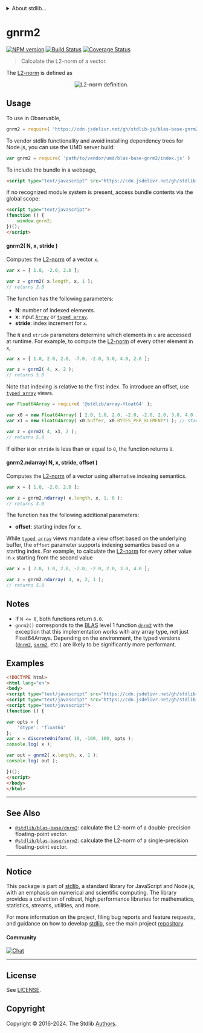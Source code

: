 <!--

@license Apache-2.0

Copyright (c) 2020 The Stdlib Authors.

Licensed under the Apache License, Version 2.0 (the "License");
you may not use this file except in compliance with the License.
You may obtain a copy of the License at

   http://www.apache.org/licenses/LICENSE-2.0

Unless required by applicable law or agreed to in writing, software
distributed under the License is distributed on an "AS IS" BASIS,
WITHOUT WARRANTIES OR CONDITIONS OF ANY KIND, either express or implied.
See the License for the specific language governing permissions and
limitations under the License.

-->


<details>
  <summary>
    About stdlib...
  </summary>
  <p>We believe in a future in which the web is a preferred environment for numerical computation. To help realize this future, we've built stdlib. stdlib is a standard library, with an emphasis on numerical and scientific computation, written in JavaScript (and C) for execution in browsers and in Node.js.</p>
  <p>The library is fully decomposable, being architected in such a way that you can swap out and mix and match APIs and functionality to cater to your exact preferences and use cases.</p>
  <p>When you use stdlib, you can be absolutely certain that you are using the most thorough, rigorous, well-written, studied, documented, tested, measured, and high-quality code out there.</p>
  <p>To join us in bringing numerical computing to the web, get started by checking us out on <a href="https://github.com/stdlib-js/stdlib">GitHub</a>, and please consider <a href="https://opencollective.com/stdlib">financially supporting stdlib</a>. We greatly appreciate your continued support!</p>
</details>

# gnrm2

[![NPM version][npm-image]][npm-url] [![Build Status][test-image]][test-url] [![Coverage Status][coverage-image]][coverage-url] <!-- [![dependencies][dependencies-image]][dependencies-url] -->

> Calculate the L2-norm of a vector.

<section class="intro">

The [L2-norm][l2-norm] is defined as

<!-- <equation class="equation" label="eq:l2_norm" align="center raw="\|\mathbf{x}\|_2 = \sqrt{x_0^2 + x_1^2 + \ldots + x_{N-1}^2}" alt="L2-norm definition."> -->

<div class="equation" align="center" data-raw-text="\|\mathbf{x}\|_2 = \sqrt{x_0^2 + x_1^2 + \ldots + x_{N-1}^2}" data-equation="eq:l2_norm">
    <img src="https://cdn.jsdelivr.net/gh/stdlib-js/stdlib@f8997c489e47eb1a9d993ef4ab3a522a095331f5/lib/node_modules/@stdlib/blas/base/gnrm2/docs/img/equation_l2_norm.svg" alt="L2-norm definition.">
    <br>
</div>

<!-- </equation> -->

</section>

<!-- /.intro -->



<section class="usage">

## Usage

To use in Observable,

```javascript
gnrm2 = require( 'https://cdn.jsdelivr.net/gh/stdlib-js/blas-base-gnrm2@v0.2.0-umd/browser.js' )
```

To vendor stdlib functionality and avoid installing dependency trees for Node.js, you can use the UMD server build:

```javascript
var gnrm2 = require( 'path/to/vendor/umd/blas-base-gnrm2/index.js' )
```

To include the bundle in a webpage,

```html
<script type="text/javascript" src="https://cdn.jsdelivr.net/gh/stdlib-js/blas-base-gnrm2@v0.2.0-umd/browser.js"></script>
```

If no recognized module system is present, access bundle contents via the global scope:

```html
<script type="text/javascript">
(function () {
    window.gnrm2;
})();
</script>
```

#### gnrm2( N, x, stride )

Computes the [L2-norm][l2-norm] of a vector `x`.

```javascript
var x = [ 1.0, -2.0, 2.0 ];

var z = gnrm2( x.length, x, 1 );
// returns 3.0
```

The function has the following parameters:

-   **N**: number of indexed elements.
-   **x**: input [`Array`][mdn-array] or [`typed array`][mdn-typed-array].
-   **stride**: index increment for `x`.

The `N` and `stride` parameters determine which elements in `x` are accessed at runtime. For example, to compute the [L2-norm][l2-norm] of every other element in `x`,

```javascript
var x = [ 1.0, 2.0, 2.0, -7.0, -2.0, 3.0, 4.0, 2.0 ];

var z = gnrm2( 4, x, 2 );
// returns 5.0
```

Note that indexing is relative to the first index. To introduce an offset, use [`typed array`][mdn-typed-array] views.

<!-- eslint-disable stdlib/capitalized-comments -->

```javascript
var Float64Array = require( '@stdlib/array-float64' );

var x0 = new Float64Array( [ 2.0, 1.0, 2.0, -2.0, -2.0, 2.0, 3.0, 4.0 ] );
var x1 = new Float64Array( x0.buffer, x0.BYTES_PER_ELEMENT*1 ); // start at 2nd element

var z = gnrm2( 4, x1, 2 );
// returns 5.0
```

If either `N` or `stride` is less than or equal to `0`, the function returns `0`.

#### gnrm2.ndarray( N, x, stride, offset )

Computes the [L2-norm][l2-norm] of a vector using alternative indexing semantics.

```javascript
var x = [ 1.0, -2.0, 2.0 ];

var z = gnrm2.ndarray( x.length, x, 1, 0 );
// returns 3.0
```

The function has the following additional parameters:

-   **offset**: starting index for `x`.

While [`typed array`][mdn-typed-array] views mandate a view offset based on the underlying buffer, the `offset` parameter supports indexing semantics based on a starting index. For example, to calculate the [L2-norm][l2-norm] for every other value in `x` starting from the second value

```javascript
var x = [ 2.0, 1.0, 2.0, -2.0, -2.0, 2.0, 3.0, 4.0 ];

var z = gnrm2.ndarray( 4, x, 2, 1 );
// returns 5.0
```

</section>

<!-- /.usage -->

<section class="notes">

## Notes

-   If `N <= 0`, both functions return `0.0`.
-   `gnrm2()` corresponds to the [BLAS][blas] level 1 function [`dnrm2`][dnrm2] with the exception that this implementation works with any array type, not just Float64Arrays. Depending on the environment, the typed versions ([`dnrm2`][@stdlib/blas/base/dnrm2], [`snrm2`][@stdlib/blas/base/snrm2], etc.) are likely to be significantly more performant.

</section>

<!-- /.notes -->

<section class="examples">

## Examples

<!-- eslint no-undef: "error" -->

```html
<!DOCTYPE html>
<html lang="en">
<body>
<script type="text/javascript" src="https://cdn.jsdelivr.net/gh/stdlib-js/random-array-discrete-uniform@umd/browser.js"></script>
<script type="text/javascript" src="https://cdn.jsdelivr.net/gh/stdlib-js/blas-base-gnrm2@v0.2.0-umd/browser.js"></script>
<script type="text/javascript">
(function () {

var opts = {
    'dtype': 'float64'
};
var x = discreteUniform( 10, -100, 100, opts );
console.log( x );

var out = gnrm2( x.length, x, 1 );
console.log( out );

})();
</script>
</body>
</html>
```

</section>

<!-- /.examples -->

<!-- Section for related `stdlib` packages. Do not manually edit this section, as it is automatically populated. -->

<section class="related">

* * *

## See Also

-   <span class="package-name">[`@stdlib/blas-base/dnrm2`][@stdlib/blas/base/dnrm2]</span><span class="delimiter">: </span><span class="description">calculate the L2-norm of a double-precision floating-point vector.</span>
-   <span class="package-name">[`@stdlib/blas-base/snrm2`][@stdlib/blas/base/snrm2]</span><span class="delimiter">: </span><span class="description">calculate the L2-norm of a single-precision floating-point vector.</span>

</section>

<!-- /.related -->

<!-- Section for all links. Make sure to keep an empty line after the `section` element and another before the `/section` close. -->


<section class="main-repo" >

* * *

## Notice

This package is part of [stdlib][stdlib], a standard library for JavaScript and Node.js, with an emphasis on numerical and scientific computing. The library provides a collection of robust, high performance libraries for mathematics, statistics, streams, utilities, and more.

For more information on the project, filing bug reports and feature requests, and guidance on how to develop [stdlib][stdlib], see the main project [repository][stdlib].

#### Community

[![Chat][chat-image]][chat-url]

---

## License

See [LICENSE][stdlib-license].


## Copyright

Copyright &copy; 2016-2024. The Stdlib [Authors][stdlib-authors].

</section>

<!-- /.stdlib -->

<!-- Section for all links. Make sure to keep an empty line after the `section` element and another before the `/section` close. -->

<section class="links">

[npm-image]: http://img.shields.io/npm/v/@stdlib/blas-base-gnrm2.svg
[npm-url]: https://npmjs.org/package/@stdlib/blas-base-gnrm2

[test-image]: https://github.com/stdlib-js/blas-base-gnrm2/actions/workflows/test.yml/badge.svg?branch=v0.2.0
[test-url]: https://github.com/stdlib-js/blas-base-gnrm2/actions/workflows/test.yml?query=branch:v0.2.0

[coverage-image]: https://img.shields.io/codecov/c/github/stdlib-js/blas-base-gnrm2/main.svg
[coverage-url]: https://codecov.io/github/stdlib-js/blas-base-gnrm2?branch=main

<!--

[dependencies-image]: https://img.shields.io/david/stdlib-js/blas-base-gnrm2.svg
[dependencies-url]: https://david-dm.org/stdlib-js/blas-base-gnrm2/main

-->

[chat-image]: https://img.shields.io/gitter/room/stdlib-js/stdlib.svg
[chat-url]: https://app.gitter.im/#/room/#stdlib-js_stdlib:gitter.im

[stdlib]: https://github.com/stdlib-js/stdlib

[stdlib-authors]: https://github.com/stdlib-js/stdlib/graphs/contributors

[umd]: https://github.com/umdjs/umd
[es-module]: https://developer.mozilla.org/en-US/docs/Web/JavaScript/Guide/Modules

[deno-url]: https://github.com/stdlib-js/blas-base-gnrm2/tree/deno
[deno-readme]: https://github.com/stdlib-js/blas-base-gnrm2/blob/deno/README.md
[umd-url]: https://github.com/stdlib-js/blas-base-gnrm2/tree/umd
[umd-readme]: https://github.com/stdlib-js/blas-base-gnrm2/blob/umd/README.md
[esm-url]: https://github.com/stdlib-js/blas-base-gnrm2/tree/esm
[esm-readme]: https://github.com/stdlib-js/blas-base-gnrm2/blob/esm/README.md
[branches-url]: https://github.com/stdlib-js/blas-base-gnrm2/blob/main/branches.md

[stdlib-license]: https://raw.githubusercontent.com/stdlib-js/blas-base-gnrm2/main/LICENSE

[l2-norm]: https://en.wikipedia.org/wiki/Euclidean_distance

[blas]: http://www.netlib.org/blas

[dnrm2]: http://www.netlib.org/lapack/explore-html/de/da4/group__double__blas__level1.html

[mdn-array]: https://developer.mozilla.org/en-US/docs/Web/JavaScript/Reference/Global_Objects/Array

[mdn-typed-array]: https://developer.mozilla.org/en-US/docs/Web/JavaScript/Reference/Global_Objects/TypedArray

[@stdlib/blas/base/dnrm2]: https://github.com/stdlib-js/blas-base-dnrm2/tree/umd

[@stdlib/blas/base/snrm2]: https://github.com/stdlib-js/blas-base-snrm2/tree/umd

<!-- <related-links> -->

<!-- </related-links> -->

</section>

<!-- /.links -->
